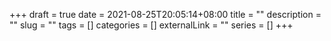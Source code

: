 +++ 
draft = true
date = 2021-08-25T20:05:14+08:00
title = ""
description = ""
slug = "" 
tags = []
categories = []
externalLink = ""
series = []
+++
